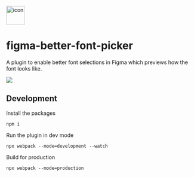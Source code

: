 <img src="https://github.com/nitinrgupta/figma-font-preview/blob/develop/repo-assets/icon.png" alt="icon" height="50"></img>
# figma-better-font-picker

A plugin to enable better font selections in Figma which previews how the font looks like.

![](https://github.com/nitinrgupta/figma-font-preview/blob/develop/repo-assets/banner.png)



## Development

Install the packages 
```
npm i
```


Run the plugin in dev mode
```
npx webpack --mode=development --watch
```


Build for production
```
npx webpack --mode=production
```
